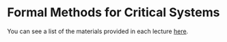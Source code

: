 # Formal Methods for Critical Systems

You can see a list of the materials provided in each lecture [here](./lectures.md).
